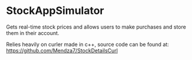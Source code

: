 # StockAppSimulator
Gets real-time stock prices and allows users to make purchases and store them in their account.


Relies heavily on curler made in c++, source code can be found at: https://github.com/Mendza7/StockDetailsCurl
